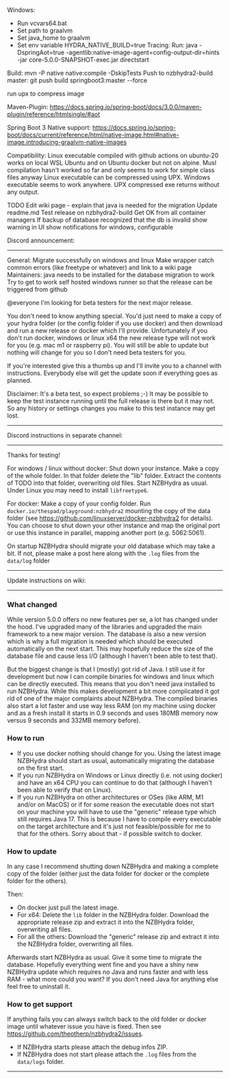 Windows:
- Run vcvars64.bat
- Set path to graalvm
- Set java_home to graalvm
- Set env variable HYDRA_NATIVE_BUILD=true
Tracing: Run:
    java -DspringAot=true -agentlib:native-image-agent=config-output-dir=hints -jar core-5.0.0-SNAPSHOT-exec.jar directstart

Build:
mvn -P native native:compile -DskipTests
Push to nzbhydra2-build master:
git push build springboot3:master --force


run upx to compress image


Maven-Plugin:
https://docs.spring.io/spring-boot/docs/3.0.0/maven-plugin/reference/htmlsingle/#aot

Spring Boot 3 Native support:
https://docs.spring.io/spring-boot/docs/current/reference/html/native-image.html#native-image.introducing-graalvm-native-images


Compatibility:
Linux executable compiled with github actions on ubuntu-20 works on local WSL Ubuntu and on Ubuntu docker but not on alpine.
Musl compilation hasn't worked so far and only seems to work for simple class files anyway
Linux executable can be compressed using UPX.
Windows executable seems to work anywhere. UPX compressed exe returns without any output.

TODO
Edit wiki page - explain that java is needed for the migration
Update readme.md
Test release on nzbhydra2-build
Get OK from all container managers
If backup of database recognized that the db is invalid show warning in UI
show notifications for windows, configurable

Discord announcement:
***
General:
Migrate successfully on windows and linux
Make wrapper catch common errors (like freetype or whatever) and link to a wiki page
Maintainers: java needs to be installed for the database migration to work
Try to get to work self hosted windows runner so that the release can be triggered from github

@everyone I'm looking for beta testers for the next major release.

You don't need to know anything special. You'd just need to make a copy of your hydra folder (or the config folder if you use docker) and then download and run a new release or docker which I'll provide.
Unfortunately if you don't run docker, windows or linux x64 the new release type will not work for you (e.g. mac m1 or raspberry pi). You will still be able to update but nothing will change for you so I don't need beta testers for you.

If you're interested give this a thumbs up and I'll invite you to a channel with instructions. Everybody else will get the update soon if everything goes as planned.

Disclaimer: It's a beta test, so expect problems ;-) It may be possible to keep the test instance running until the full release is there but it may not. So any history or settings changes you make to this test instance may get lost.
***



Discord instructions in separate channel:
***
Thanks for testing!

For windows / linux without docker:
Shut down your instance. Make a copy of the whole folder. In that folder delete the "lib" folder. Extract the contents of TODO into that folder, overwriting old files. Start NZBHydra as usual.
Under Linux you may need to install `libfreetype6`.

For docker:
Make a copy of your config folder. Run `docker.io/thespad/playground:nzbhydra2` mounting the copy of the data folder (see https://github.com/linuxserver/docker-nzbhydra2 for details). You can choose to shut down your other instance and map
the original port or use this instance in parallel, mapping another port (e.g. 5062:5061).

On startup NZBHydra should migrate your old database which may take a bit. If not, please make a post here along with the `.log` files from the `data/log` folder
***



Update instructions on wiki:
***

### What changed

While version 5.0.0 offers no new features per se, a lot has changed under the hood. I've upgraded many of the libraries and upgraded the main framework to a new major version.
The database is also a new version which is why a full migration is needed which should be executed automatically on the next start. This may hopefully reduce the size of the database file and cause less I/O (although I haven't been able to
test that).

But the biggest change is that I (mostly) got rid of Java. I still use it for development but now I can compile binaries for windows and linux which can be directly executed.
This means that you don't need java installed to run NZBHydra. While this makes development a bit more complicated it got rid of one of the major complaints about NZBHydra.
The compiled binaries also start a lot faster and use way less RAM (on my machine using docker and as a fresh install it starts in 0.9 seconds and uses 180MB memory now versus 9 seconds and 332MB memory before).

### How to run

- If you use docker nothing should change for you. Using the latest image NZBHydra should start as usual, automatically migrating the database on the first start.
- If you run NZBHydra on Windows or Linux directly (i.e. not using docker) and have an x64 CPU you can continue to do that (although I haven't been able to verify that on Linux).
- If you run NZBHydra on other architectures or OSes (like ARM, M1 and/or on MacOS) or if for some reason the executable does not start on your machine you will have to use the "generic" release type which still requires Java 17. This is
  because I have to compile every
  executable on the target architecture and it's just not feasible/possible for me to that for the others. Sorry about that - if possible switch to docker.

### How to update

In any case I recommend shutting down NZBHydra and making a complete copy of the folder (either just the data folder for docker or the complete folder for the others).

Then:

- On docker just pull the latest image.
- For x64: Delete the `lib` folder in the NZBHydra folder. Download the appropriate release zip and extract it into the NZBHydra folder, overwriting all files.
- For all the others: Download the "generic" release zip and extract it into the NZBHydra folder, overwriting all files.

Afterwards start NZBHydra as usual. Give it some time to migrate the database. Hopefully everything went fine and you have a shiny new NZBHydra update which requires no Java and runs faster and with less RAM - what more could you want?
If you don't need Java for anything else feel free to uninstall it.

### How to get support

If anything fails you can always switch back to the old folder or docker image until whatever issue you have is fixed. Then see https://github.com/theotherp/nzbhydra2/issues.

- If NZBHydra starts please attach the debug infos ZIP.
- If NZBHydra does not start please attach the `.log` files from the `data/logs` folder.

***





